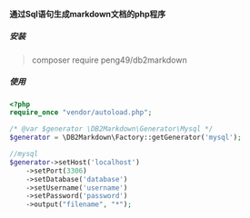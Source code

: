 #### 通过Sql语句生成markdown文档的php程序

##### 安装

> composer require peng49/db2markdown


##### 使用

```php
<?php
require_once "vendor/autoload.php";

/* @var $generator \DB2Markdown\Generator\Mysql */
$generator = \DB2Markdown\Factory::getGenerator('mysql');

//mysql
$generator->setHost('localhost')
    ->setPort(3306)
    ->setDatabase('database')
    ->setUsername('username')
    ->setPassword('password')
    ->output("filename", "*");


```
